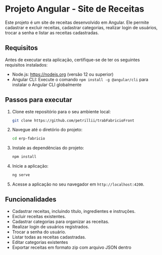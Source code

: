 # Projeto Angular - Site de Receitas

Este projeto é um site de receitas desenvolvido em Angular. Ele permite cadastrar e excluir receitas, cadastrar categorias, realizar login de usuários, trocar a senha e listar as receitas cadastradas.

## Requisitos

Antes de executar esta aplicação, certifique-se de ter os seguintes requisitos instalados:

- Node.js: https://nodejs.org (versão 12 ou superior)
- Angular CLI: Execute o comando `npm install -g @angular/cli` para instalar o Angular CLI globalmente

## Passos para executar

1. Clone este repositório para o seu ambiente local:

   ```bash
   git clone https://github.com/petrillii/trabFabricioFront
   ```

2. Navegue até o diretório do projeto:

   ```bash
   cd erp-fabricio
   ```

3. Instale as dependências do projeto:

   ```bash
   npm install
   ```

4. Inicie a aplicação:

   ```bash
   ng serve
   ```

5. Acesse a aplicação no seu navegador em `http://localhost:4200`.

## Funcionalidades

- Cadastrar receitas, incluindo título, ingredientes e instruções.
- Excluir receitas existentes.
- Cadastrar categorias para organizar as receitas.
- Realizar login de usuários registrados.
- Trocar a senha do usuário.
- Listar todas as receitas cadastradas.
- Editar categorias existentes
- Exportar receitas em formato zip com arquivo JSON dentro